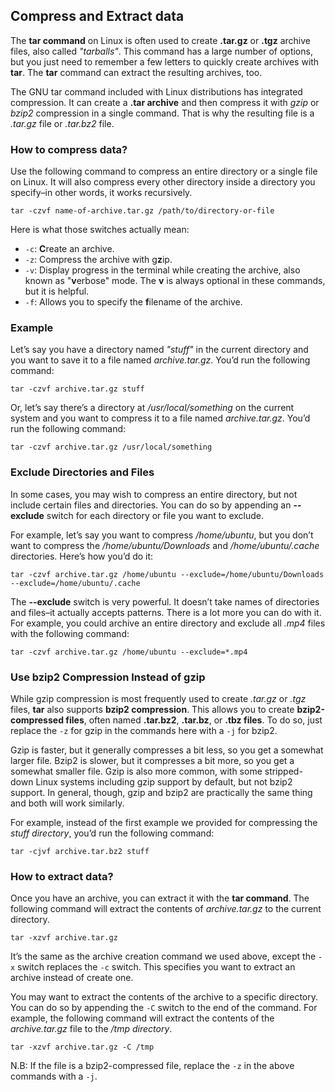 ## Compress and Extract data
The **tar command** on Linux is often used to create **.tar.gz** or **.tgz** archive files, also called *"tarballs"*. This command has a large number of options, but you just need to remember a few letters to quickly create archives with **tar**. The **tar** command can extract the resulting archives, too.

The GNU tar command included with Linux distributions has integrated compression. It can create a **.tar archive** and then compress it with *gzip* or *bzip2* compression in a single command. 
That is why the resulting file is a *.tar.gz* file or *.tar.bz2* file.


### How to compress data?
Use the following command to compress an entire directory or a single file on Linux. It will also compress every other directory inside a directory you specify–in other words, it works recursively.

`tar -czvf name-of-archive.tar.gz /path/to/directory-or-file`

Here is what those switches actually mean:
- `-c`: **C**reate an archive.
- `-z`: Compress the archive with g**z**ip.
- `-v`: Display progress in the terminal while creating the archive, also known as "**v**erbose" mode. The **v** is always optional in these commands, but it is helpful.
- `-f`: Allows you to specify the **f**ilename of the archive.

### Example
Let’s say you have a directory named *"stuff"* in the current directory and you want to save it to a file named *archive.tar.gz*. You’d run the following command:

`tar -czvf archive.tar.gz stuff`

Or, let’s say there’s a directory at */usr/local/something* on the current system and you want to compress it to a file named *archive.tar.gz*. You’d run the following command:

`tar -czvf archive.tar.gz /usr/local/something`

### Exclude Directories and Files
In some cases, you may wish to compress an entire directory, but not include certain files and directories. You can do so by appending an **--exclude** switch for each directory or file you want to exclude.

For example, let’s say you want to compress */home/ubuntu*, but you don’t want to compress the */home/ubuntu/Downloads* and */home/ubuntu/.cache* directories. Here’s how you’d do it:

`tar -czvf archive.tar.gz /home/ubuntu --exclude=/home/ubuntu/Downloads --exclude=/home/ubuntu/.cache`

The **--exclude** switch is very powerful. It doesn’t take names of directories and files–it actually accepts patterns. There is a lot more you can do with it. 
For example, you could archive an entire directory and exclude all *.mp4* files with the following command:

`tar -czvf archive.tar.gz /home/ubuntu --exclude=*.mp4`

### Use bzip2 Compression Instead of gzip
While gzip compression is most frequently used to create *.tar.gz* or *.tgz* files, **tar** also supports **bzip2 compression**. This allows you to create **bzip2-compressed files**, often named **.tar.bz2**, **.tar.bz**, or **.tbz files**. To do so, just replace the `-z` for gzip in the commands here with a `-j` for bzip2.

Gzip is faster, but it generally compresses a bit less, so you get a somewhat larger file. Bzip2 is slower, but it compresses a bit more, so you get a somewhat smaller file. Gzip is also more common, with some stripped-down Linux systems including gzip support by default, but not bzip2 support. In general, though, gzip and bzip2 are practically the same thing and both will work similarly.

For example, instead of the first example we provided for compressing the *stuff directory*, you’d run the following command:

`tar -cjvf archive.tar.bz2 stuff`


### How to extract data?
Once you have an archive, you can extract it with the **tar command**. The following command will extract the contents of *archive.tar.gz* to the current directory.

`tar -xzvf archive.tar.gz`

It’s the same as the archive creation command we used above, except the `-x` switch replaces the `-c` switch. This specifies you want to extract an archive instead of create one.

You may want to extract the contents of the archive to a specific directory. You can do so by appending the `-C` switch to the end of the command. For example, the following command will extract the contents of the *archive.tar.gz* file to the */tmp directory*.

`tar -xzvf archive.tar.gz -C /tmp`

N.B: If the file is a bzip2-compressed file, replace the `-z` in the above commands with a `-j`.


